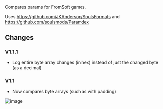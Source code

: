 Compares params for FromSoft games.

Uses https://github.com/JKAnderson/SoulsFormats and https://github.com/soulsmods/Paramdex

## Changes
### V1.1.1
* Log entire byte array changes (in hex) instead of just the changed byte (as a decimal)
### V1.1
* Now compares byte arrays (such as with padding)

![image](https://user-images.githubusercontent.com/55667610/172688216-9231f031-6eea-44d1-9801-1e8b4c05f4e1.png)
